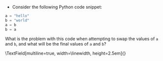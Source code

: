 - Consider the following Python code snippet:

```python
a = "hello"
b = "world"
a = b
b = a
```

What is the problem with this code when attempting to swap the values of `a` and `b`, and what will be the final values of `a` and `b`?

\TextField[multiline=true, width=\linewidth, height=2.5em]{}